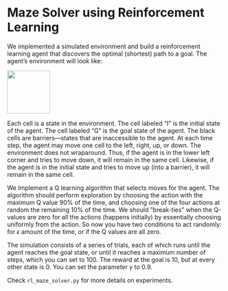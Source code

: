 # Maze Solver using Reinforcement Learning

We implemented a simulated environment and build a reinforcement learning agent that discovers the optimal (shortest) path to a goal. The agent’s environment will look like:

<img src="https://github.com/yangzi33/rl-maze-solver/blob/main/maze.png?raw=true" width="100" height="100" />

Each cell is a state in the environment. The cell labeled “I” is the initial state of the agent. The cell labeled “G” is the goal state of the agent. The black cells are barriers—states that are inaccessible to the agent. At each time step, the agent may move one cell to the left, right, up, or down. The environment does not wraparound. Thus, if the agent is in the lower left corner and tries to move down, it will remain in the same cell. Likewise, if the agent is in the initial state and tries to move up (into a barrier), it will remain in the same cell.

We Implement a Q learning algorithm that selects moves for the agent. The algorithm should perform exploration by choosing the action with the maximum Q value 90% of the time, and choosing one of the four actions at random the remaining 10% of the time. We should ”break-ties” when the Q-values are zero for all the actions (happens initially) by essentially choosing uniformly from the action. So now you have two conditions to act randomly: for $\epsilon$ amount of the time, or if the Q values are all zero.

The simulation consists of a series of trials, each of which runs until the agent reaches the goal state, or until it reaches a maximum number of steps, which you can set to 100. The reward at the goal is 10, but at every other state is 0. You can set the parameter $\gamma$ to 0.9.

Check `rl_maze_solver.py` for more details on experiments.


